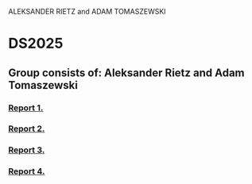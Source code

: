 ALEKSANDER RIETZ and ADAM TOMASZEWSKI
# DS2025
## Group consists of: Aleksander Rietz and Adam Tomaszewski
### [Report 1.](Report1/Report1.md)
### [Report 2.](Report2/Report2.md)
### [Report 3.](Report3/Exercise4.md)
### [Report 4.](Report4/Report4.md)
